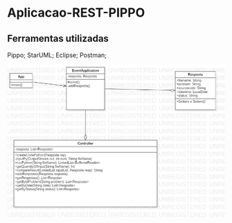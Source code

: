 # Aplicacao-REST-PIPPO

## Ferramentas utilizadas
Pippo; StarUML; Eclipse; Postman;



![imagem](UML.jpg)


